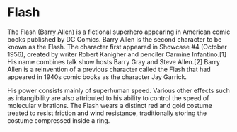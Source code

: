 # Flash

The Flash (Barry Allen) is a fictional superhero appearing in American comic books published by DC Comics. Barry Allen is the second character to be known as the Flash. The character first appeared in Showcase #4 (October 1956), created by writer Robert Kanigher and penciler Carmine Infantino.[1] His name combines talk show hosts Barry Gray and Steve Allen.[2] Barry Allen is a reinvention of a previous character called the Flash that had appeared in 1940s comic books as the character Jay Garrick.

His power consists mainly of superhuman speed. Various other effects such as intangibility are also attributed to his ability to control the speed of molecular vibrations. The Flash wears a distinct red and gold costume treated to resist friction and wind resistance, traditionally storing the costume compressed inside a ring.
